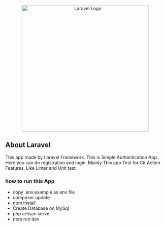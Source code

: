 <p align="center"><a href="https://laravel.com" target="_blank"><img src="https://raw.githubusercontent.com/laravel/art/master/logo-lockup/5%20SVG/2%20CMYK/1%20Full%20Color/laravel-logolockup-cmyk-red.svg" width="400" alt="Laravel Logo"></a></p>



## About Laravel

This app made by Laravel Framework. This is Simple Authentication App. Here you can do registration and login. Mainly This app Test for Git Action Features. Like Linter and Unit test. 

### how to run this App
- copy .env.example  as env file
- composer update
- npm install
- Create Database on MySql
- php artisan serve
- npm run dev


